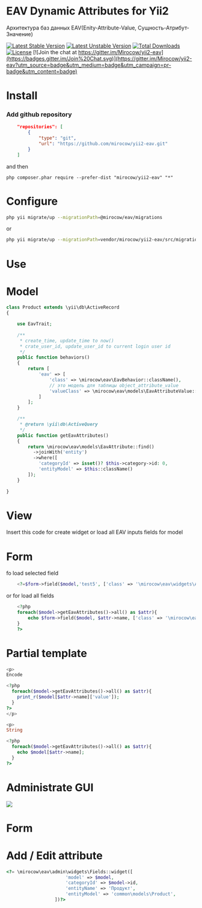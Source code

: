 EAV Dynamic Attributes for Yii2
========
Архитектура баз данных EAV(Enity-Attribute-Value, Сущность-Атрибут-Значение)

[![Latest Stable Version](https://poser.pugx.org/mirocow/yii2-eav/v/stable)](https://packagist.org/packages/mirocow/yii2-eav) [![Latest Unstable Version](https://poser.pugx.org/mirocow/yii2-eav/v/unstable)](https://packagist.org/packages/mirocow/yii2-eav) [![Total Downloads](https://poser.pugx.org/mirocow/yii2-eav/downloads)](https://packagist.org/packages/mirocow/yii2-eav) [![License](https://poser.pugx.org/mirocow/yii2-eav/license)](https://packagist.org/packages/mirocow/yii2-eav)
[![Join the chat at https://gitter.im/Mirocow/yii2-eav](https://badges.gitter.im/Join%20Chat.svg)](https://gitter.im/Mirocow/yii2-eav?utm_source=badge&utm_medium=badge&utm_campaign=pr-badge&utm_content=badge)

Install
========

### Add github repository

```json
    "repositories": [
        {
            "type": "git",
            "url": "https://github.com/mirocow/yii2-eav.git"
        }
    ]
```
and then

```
php composer.phar require --prefer-dist "mirocow/yii2-eav" "*"
```

Configure
========

``` sh
php yii migrate/up --migrationPath=@mirocow/eav/migrations
```

or

``` sh
php yii migrate/up --migrationPath=vendor/mirocow/yii2-eav/src/migrations
```

Use
========

Model
======

``` php
class Product extends \yii\db\ActiveRecord
{

    use EavTrait;
    
    /**
     * create_time, update_time to now()
     * crate_user_id, update_user_id to current login user id
     */
    public function behaviors()
    {
        return [
            'eav' => [
                'class' => \mirocow\eav\EavBehavior::className(),
                // это модель для таблицы object_attribute_value
                'valueClass' => \mirocow\eav\models\EavAttributeValue::className(),
            ]           
        ];
    }    

    /**
     * @return \yii\db\ActiveQuery
     */
    public function getEavAttributes()
    {       
        return \mirocow\eav\models\EavAttribute::find()
          ->joinWith('entity')
          ->where([
            'categoryId' => isset()? $this->category->id: 0,
            'entityModel' => $this::className()
        ]);  
    }
    
}
```

View
======

Insert this code for create widget or load all EAV inputs fields for model

Form
=====

fo load selected field 

``` php
    <?=$form->field($model,'test5', ['class' => '\mirocow\eav\widgets\ActiveField'])->eavInput(); ?>
```
or for load all fields

``` php
    <?php
    foreach($model->getEavAttributes()->all() as $attr){
        echo $form->field($model, $attr->name, ['class' => '\mirocow\eav\widgets\ActiveField'])->eavInput();
    }        
    ?>
```

Partial template
=====

``` php
<p>
Encode

<?php
  foreach($model->getEavAttributes()->all() as $attr){
    print_r($model[$attr->name]['value']);
  }
?>
</p> 

<p>
String

<?php
  foreach($model->getEavAttributes()->all() as $attr){
    echo $model[$attr->name];
  }
?> 
```

Administrate GUI
=======

![](https://leto11e.storage.yandex.net/rdisk/ea7a2991d3fe6c8bbcd3e0dcad7465a0e27c6873d849018c4a97045c106af450/inf/I2_HSvy0rl4zZnRWw23cDzVCCdCGCscflHsesyE_019vyeFyKxP5r-9ZqUgmd7CxPrZeKYt1aF9KOBNwHDqKLw==?uid=0&filename=2015-10-23%2017-21-51%20admin.jiajiayoupin.loc%20eav%20-%20Google%20Chrome.png&disposition=inline&hash=&limit=0&content_type=image%2Fpng&tknv=v2&rtoken=c8232271c6f3b63bd82fe2d7bfd172c5&force_default=no&ycrid=na-d57c811c7608fb4f1b727503f1204614-downloader9g)
                  
Form
=====

Add / Edit attribute
====

``` php
<?= \mirocow\eav\admin\widgets\Fields::widget([
                      'model' => $model,
                      'categoryId' => $model->id,
                      'entityName' => 'Продукт',
                      'entityModel' => 'common\models\Product',
                  ])?>
```
